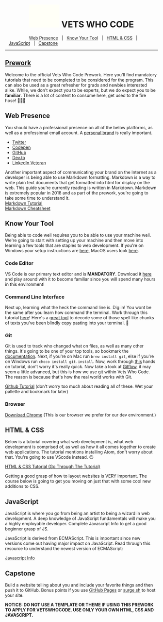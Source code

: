 <h1 align="center"><img src="/img/vwc.gif" alt="Vets Who Code" width="100px" /> VETS WHO CODE</h1>

&nbsp;&nbsp;&nbsp;&nbsp;&nbsp;&nbsp;&nbsp;&nbsp;&nbsp;&nbsp;&nbsp;&nbsp;&nbsp;&nbsp;&nbsp;&nbsp;&nbsp;&nbsp;&nbsp;&nbsp;[Web Presence](#web-presence)&nbsp;&nbsp;&nbsp;|&nbsp;&nbsp;&nbsp;[Know Your Tool](#command-line)&nbsp;&nbsp;&nbsp;|&nbsp;&nbsp;&nbsp;[HTML & CSS](#html)&nbsp;&nbsp;&nbsp;|&nbsp;&nbsp;&nbsp;[JavaScript](#javascript)&nbsp;&nbsp;&nbsp;|&nbsp;&nbsp;&nbsp;[Capstone](#capstone)

---

## [Prework](https://vetswhocode.io)

Welcome to the official Vets Who Code Prework.
Here you'll find mandatory tutorials that need to be completed to be considered for the program.
This can also be used as a great refresher for grads and newbies interested alike.
While, we don't expect you to be experts, but we do expect you to be **familiar**.
There is a lot of content to consume here, get used to the fire hose! 👨🏻‍🚒

<h2 id="web-presence">Web Presence</h2>

You should have a professional presence on all of the below platforms, as well as a professional email account. A [personal brand](http://blog.thefirehoseproject.com/posts/personal-branding-software-developer/) is really important.

- [Twitter](https://twitter.com)
- [Codepen](https://codepen.io)
- [GitHub](https://github.com)
- [Dev.to](https://dev.to/)
- [LinkedIn Veteran](https://linkedinforgood.linkedin.com/programs/veterans/premiumform)

Another important aspect of communicating your brand on the Internet as a developer is being able to use Markdown formatting. Markdown is a way to write plain text documents that get formatted into html for display on the web. This guide you're currently reading is written in Markdown. Markdown is extremely popular in 2018 and as part of the prework, you're going to take some time to understand it. <br />[Markdown Tutorial](https://www.markdowntutorial.com/)  
[Markdown Cheatsheet](https://github.com/adam-p/markdown-here/wiki/Markdown-Cheatsheet)

<h2 id="command-line">Know Your Tool</h2>

Being able to code well requires you to be able to use your machine well. We're going to start with setting up your machine and then move into learning a few tools that are staples to web development. If you're on Windows your setup instructions are [here](https://github.com/Vets-Who-Code/prework/blob/master/Windows-Tooling.md), MacOS users look [here](https://github.com/Vets-Who-Code/prework/blob/master/MacOS-Tooling.md).

### Code Editor

VS Code is our primary text editor and is **MANDATORY**. Download it [here](https://code.visualstudio.com/download) and play around with it to become familiar since you will spend many hours in this environment!

### Command Line Interface

Next up, learning what the heck the command line is. Dig in! You wont be the same after you learn how command the terminal. Work through this tutorial [here](https://tutorial.djangogirls.org/en/intro_to_command_line/)! Here's a [great tool](https://explainshell.com/) to decode some of those spell like chunks of texts you've been blindly copy pasting into your terminal. 🔮

### Git

Git is used to track who changed what on files, as well as many other things. It's going to be one of your top tools, so bookmark the [documentation](https://git-scm.com/doc). Next, if you're on Mac run `brew install git`, else if you're on Windows run `choco install git.install`. Now, work through [this](https://try.github.io/levels/1/challenges/1) hands on tutorial, don't worry it's really quick. Now take a look at [Gitflow](https://www.atlassian.com/git/tutorials/comparing-workflows/gitflow-workflow), it may seem a little advanced, but this is how we use git within Vets Who Code. The reason is because that's how the real world works with Git.


[Github Tutorial](https://github.com/jlord/git-it-electron#what-to-install) (don't worry too much about reading all of these. Wet your pallette and bookmark for later)

### Browser

[Download Chrome](https://www.google.com/intl/en_ca/chrome/) (This is our browser we prefer for our dev environment.)


<h2 id="html">HTML & CSS</h2>

Below is a tutorial covering what web development is, what web development is comprised of, as well as how it all comes together to create
web applications. The tutorial mentions installing Atom, don't worry about that. You're going to use VScode instead. 😉

[HTML & CSS Tutorial (Go Through The Tutorial)](https://internetingishard.com/html-and-css/)

Getting a good grasp of how to layout websites is VERY important. The course below is going to get you moving on just that with some cool new additions to CSS.

<h2 id="javascript">JavaScript</h2>

JavaScript is where you go from being an artist to being a wizard in web development. A deep knowledge of JavaScript fundamentals will make you a highly employable developer. Complete Javascript Info to get a good beginner grasp of JS.

JavaScript is derived from ECMAScript. This is important since new versions come out having major impact on JavaScript. Read through this resource to understand the newest version of ECMAScript:



[Javascript Info](http://javascript.info/)



<h2 id="capstone">Capstone</h2>

Build a website telling about you and include your favorite things and then push it to GitHub. Bonus points if you use [GitHub Pages](https://pages.github.com/) or [surge.sh](https://surge.sh/) to host your site.

**NOTICE: DO NOT USE A TEMPLATE OR THEME IF USING THIS PREWORK TO APPLY FOR VETSWHOCODE. USE ONLY YOUR OWN HTML, CSS AND JAVASCRIPT.**

